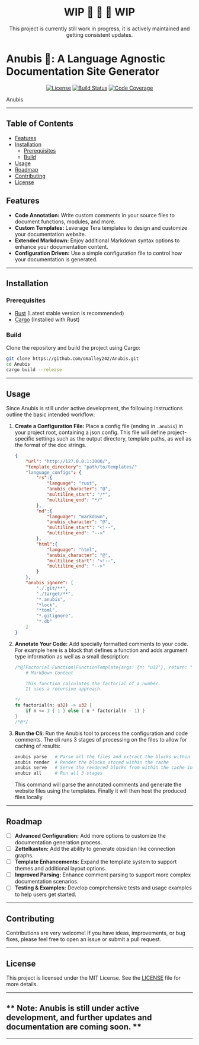 <div align="center">

# **WIP** 🚨 🚧 🚨 **WIP**
This project is currently still work in progress, it is actively maintained and getting consistent updates.

</div>

# Anubis 🏺: A Language Agnostic Documentation Site Generator

<div align="center" >
    
[![License](https://img.shields.io/github/license/omalley242/Anubis?style=flat-square)](https://github.com/omalley242/Anubis/blob/main/LICENSE)
[![Build Status](https://img.shields.io/github/actions/workflow/status/omalley242/Anubis/main.yml?style=flat-square)](https://github.com/omalley242/Anubis/actions)
[![Code Coverage](https://img.shields.io/codecov/c/github/omalley242/Anubis?style=flat-square)](https://codecov.io/gh/omalley242/Anubis)

</div>

Anubis      


---

## Table of Contents

- [Features](#features)
- [Installation](#installation)
    - [Prerequisites](#prerequisites)
    - [Build](#build)  
- [Usage](#usage)
- [Roadmap](#roadmap)
- [Contributing](#contributing)
- [License](#license)

## Features

- **Code Annotation:** Write custom comments in your source files to document functions, modules, and more.
- **Custom Templates:** Leverage Tera templates to design and customize your documentation website.
- **Extended Markdown:** Enjoy additional Markdown syntax options to enhance your documentation content.
- **Configuration Driven:** Use a simple configuration file to control how your documentation is generated.

---

## Installation

### Prerequisites

- [Rust](https://www.rust-lang.org/tools/install) (Latest stable version is recommended)
- [Cargo](https://doc.rust-lang.org/cargo/getting-started/installation.html) (Installed with Rust)

### Build

Clone the repository and build the project using Cargo:

```bash
git clone https://github.com/omalley242/Anubis.git
cd Anubis
cargo build --release
```

---

## Usage

Since Anubis is still under active development, the following instructions outline the basic intended workflow:

1. **Create a Configuration File:**
    Place a config file (ending in `.anubis`) in your project root, containing a json config.
    This file will define project-specific settings such as the output directory, template paths, as well as the format of the doc strings.

    ```json
    {
        "url": "http://127.0.0.1:3000/",
        "template_directory": "path/to/templates/"
        "language_configs": {
            "rs":{
                "language": "rust",
                "anubis_character": "@",
                "multiline_start": "/*",
                "multiline_end": "*/"
            },
            "md":{
                "language": "markdown",
                "anubis_character": "@",
                "multiline_start": "<!--",
                "multiline_end": "-->"
            },
            "html":{
                "language": "html",
                "anubis_character": "@",
                "multiline_start": "<!--",
                "multiline_end": "-->"
            }
        },
        "anubis_ignore": [
            "./.git/**",
            "./target/**",
            "*.anubis",
            "*lock",
            "*toml",
            "*.gitignore",
            "*.db"
        ]
    }
    
    ```

3. **Annotate Your Code:**
    Add specially formatted comments to your code. For example here is a block that defines a function and adds argument type information as well as a small description:

    ```rust
    /*@[Factorial Function|FunctionTemplate{args: {n: "u32"}, return: "u32"}]
        # MarkDown Content
    
        This function calculates the factorial of a number.
        It uses a recursive approach.

    */
    fn factorial(n: u32) -> u32 {
        if n <= 1 { 1 } else { n * factorial(n - 1) }
    }
    /*@*/
    ```

4. **Run the Cli:**
   Run the Anubis tool to process the configuration and code comments. The cli runs 3 stages of processing on the files to allow for caching of results:

   ```bash
   anubis parse   # Parse all the files and extract the blocks within the comments
   anubis render  # Render the blocks stored within the cache
   anubis serve   # Serve the rendered blocks from within the cache into a site
   anubis all     # Run all 3 stages
   ```

   This command will parse the annotated comments and generate the website files using the templates.
   Finally it will then host the produced files locally.

---

## Roadmap

- [ ] **Advanced Configuration:**   Add more options to customize the documentation generation process.
- [ ] **Zettelkasten:**             Add the ability to generate obsidian like connection graphs.
- [ ] **Template Enhancements:**    Expand the template system to support themes and additional layout options.
- [ ] **Improved Parsing:**         Enhance comment parsing to support more complex documentation scenarios.
- [ ] **Testing & Examples:**       Develop comprehensive tests and usage examples to help users get started.

---

## Contributing

Contributions are very welcome! If you have ideas, improvements, or bug fixes, please feel free to open an issue or submit a pull request.

---

## License

This project is licensed under the MIT License. See the [LICENSE](LICENSE) file for more details.


---

## ** Note: Anubis is still under active development, and further updates and documentation are coming soon. **

---

